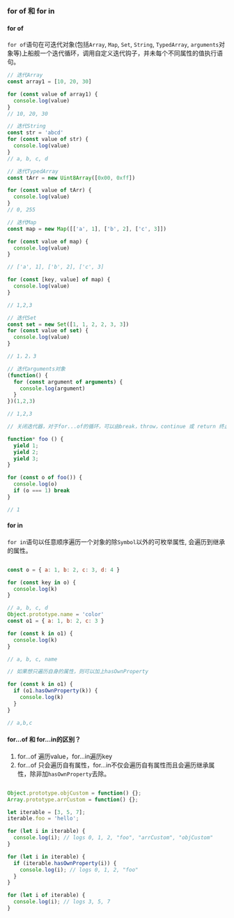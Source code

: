 ### for of 和 for in

#### for of
`for of`语句在可迭代对象(包括`Array`, `Map`, `Set`, `String`, `TypedArray`, `arguments`对象等)上船舰一个迭代循环，调用自定义迭代钩子，并未每个不同属性的值执行语句。

```javascript
// 迭代Array
const array1 = [10, 20, 30]

for (const value of array1) {
  console.log(value)
}
// 10, 20, 30

// 迭代String
const str = 'abcd'
for (const value of str) {
  console.log(value)
}
// a, b, c, d

// 迭代TypedArray
const tArr = new Uint8Array([0x00, 0xff])

for (const value of tArr) {
  console.log(value)
}
// 0, 255

// 迭代Map
const map = new Map([['a', 1], ['b', 2], ['c', 3]])

for (const value of map) {
  console.log(value)
}

// ['a', 1], ['b', 2], ['c', 3]

for (const [key, value] of map) {
  console.log(value)
}

// 1,2,3

// 迭代Set
const set = new Set([1, 1, 2, 2, 3, 3])
for (const value of set) {
  console.log(value)
}

// 1，2，3

// 迭代arguments对象
(function() {
  for (const argument of arguments) {
    console.log(argument)
  }
})(1,2,3)

// 1,2,3

// 关闭迭代器，对于for...of的循环，可以由break，throw，continue 或 return 终止，这些情况下，迭代器关闭。

function* foo () {
  yield 1;
  yield 2;
  yield 3;
}

for (const o of foo()) {
  console.log(o)
  if (o === 1) break
}

// 1


```

#### for in
`for in`语句以任意顺序遍历一个对象的除`Symbol`以外的可枚举属性, 会遍历到继承的属性。

```javascript

const o = { a: 1, b: 2, c: 3, d: 4 }

for (const key in o) {
  console.log(k)
}

// a, b, c, d
Object.prototype.name = 'color'
const o1 = { a: 1, b: 2, c: 3 }

for (const k in o1) {
  console.log(k)
}

// a, b, c, name

// 如果想只遍历自身的属性，则可以加上hasOwnProperty

for (const k in o1) {
  if (o1.hasOwnProperty(k)) {
    console.log(k)
  }
}

// a,b,c

```

#### for...of 和 for...in的区别？
1. for...of 遍历value，for...in遍历key
2. for...of 只会遍历自有属性，for...in不仅会遍历自有属性而且会遍历继承属性，除非加`hasOwnProperty`去除。

```javascript

Object.prototype.objCustom = function() {};
Array.prototype.arrCustom = function() {};

let iterable = [3, 5, 7];
iterable.foo = 'hello';

for (let i in iterable) {
  console.log(i); // logs 0, 1, 2, "foo", "arrCustom", "objCustom"
}

for (let i in iterable) {
  if (iterable.hasOwnProperty(i)) {
    console.log(i); // logs 0, 1, 2, "foo"
  }
}

for (let i of iterable) {
  console.log(i); // logs 3, 5, 7
}

```
<!-- 
#### 如何实现一个for...of？
要实现一个for...of 需要了解下它的主要功能有那些？ -->